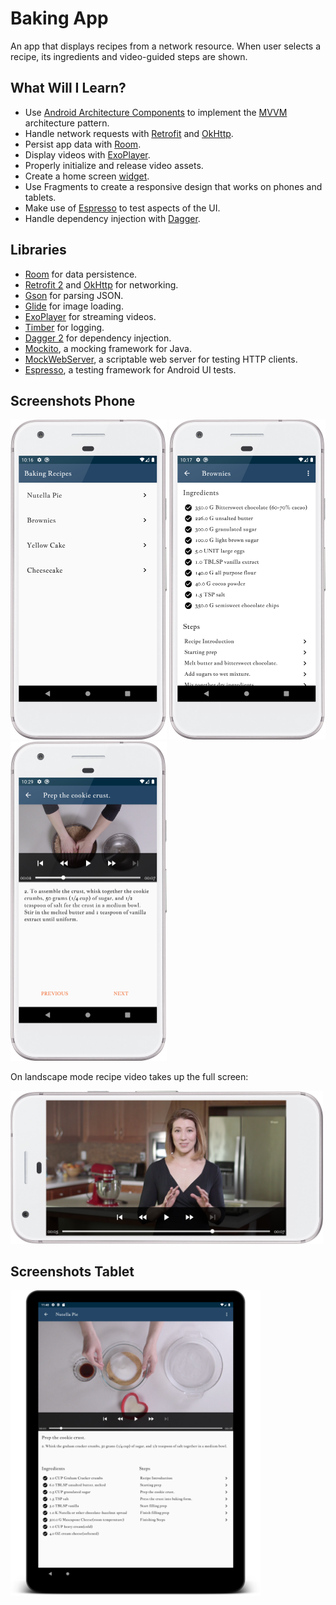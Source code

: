 # Baking App
An app that displays recipes from a network resource. When user selects a recipe, its ingredients and video-guided steps are shown.

## What Will I Learn?
*   Use [Android Architecture Components](https://developer.android.com/topic/libraries/architecture/) to implement the [MVVM](https://medium.com/upday-devs/android-architecture-patterns-part-3-model-view-viewmodel-e7eeee76b73b) architecture pattern.
*   Handle network requests with [Retrofit](https://github.com/square/retrofit) and [OkHttp](https://github.com/square/okhttp).
*   Persist app data with [Room](https://developer.android.com/topic/libraries/architecture/room).
*   Display videos with [ExoPlayer](https://exoplayer.dev/hello-world.html). 
*   Properly initialize and release video assets.
*   Create a home screen [widget](https://developer.android.com/guide/topics/appwidgets).
*   Use Fragments to create a responsive design that works on phones and tablets.
*   Make use of [Espresso](https://developer.android.com/training/testing/espresso/) to test aspects of the UI.
*   Handle dependency injection with [Dagger](https://github.com/google/dagger).

## Libraries
*   [Room](https://developer.android.com/topic/libraries/architecture/room) for data persistence.
*   [Retrofit 2](https://github.com/square/retrofit) and [OkHttp](https://github.com/square/okhttp) for networking.
*   [Gson](https://github.com/google/gson) for parsing JSON.
*   [Glide](https://github.com/bumptech/glide) for image loading.
*   [ExoPlayer](https://github.com/google/ExoPlayer) for streaming videos.
*   [Timber](https://github.com/JakeWharton/timber) for logging.
*   [Dagger 2](https://github.com/google/dagger) for dependency injection.
*   [Mockito](https://github.com/mockito/mockito), a mocking framework for Java.
*   [MockWebServer](https://github.com/square/okhttp/tree/master/mockwebserver), a scriptable web server for testing HTTP clients.
*   [Espresso](https://developer.android.com/training/testing/espresso/), a testing framework for Android UI tests.

## Screenshots Phone
<img src="/screenshots/phone_recipe_list.png" width="250"/> <img src="/screenshots/phone_recipe_details.png" width="250"/> 
<img src="/screenshots/phone_step_details.png" width="250"/> 

On landscape mode recipe video takes up the full screen:

<img src="/screenshots/phone_step_details_land.png" width="500"/>

## Screenshots Tablet
<img src="/screenshots/tablet_details_port2.png" width="400"/>
